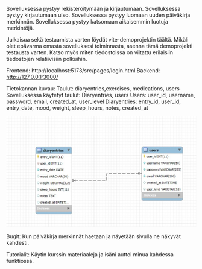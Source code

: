 Sovelluksessa pystyy rekisteröitymään ja kirjautumaan. 
Sovelluksessa pystyy kirjautumaan ulso.
Sovelluksessa pystyy luomaan uuden päiväkirja merkinnän.
Sovelluksessa pystyy katsomaan aikaisemmin luotuja merkintöjä.

Julkaisua sekä testaamista varten löydät vite-demoprojektin täältä. Mikäli olet epävarma omasta sovelluksesi toiminnasta, asenna tämä demoprojekti testausta varten. Katso myös miten tiedostoissa on viitattu erilaisiin tiedostojen relatiivisiin polkuihin.

Frontend: http://localhost:5173/src/pages/login.html
Backend: http://127.0.0.1:3000/

Tietokannan kuvau:
Taulut:
diaryentries,exercises, medications, users
Sovelluksessa käytetyt taulut:
Diaryentries, users
Users:  user_id, username, password, email, created_at, user_level
Diaryentries:  entry_id, user_id, entry_date, mood, weight, sleep_hours, notes, created_at 

![ER-kaavio](/public/img/kaaviotietokannoista.jpg)

Bugit: Kun päiväkirja merkinnät haetaan ja näyetään sivulla ne näkyvät kahdesti.

Tutorialit: Käytin kurssin materiaaleja ja isäni auttoi minua kahdessa funktiossa.